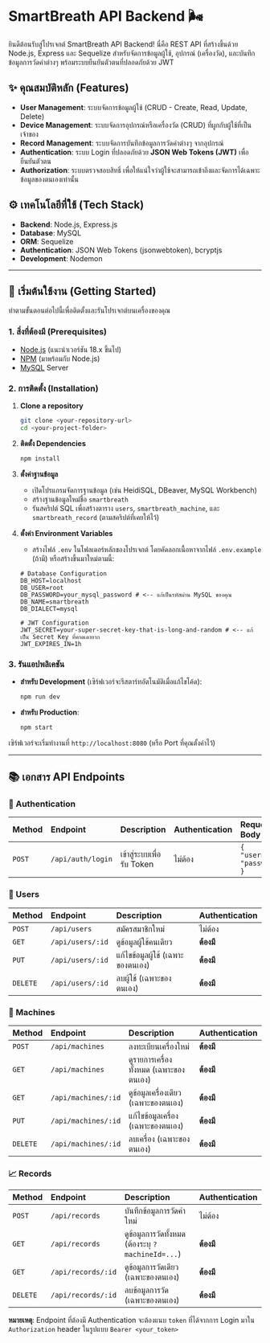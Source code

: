 
# SmartBreath API Backend 🌬️

ยินดีต้อนรับสู่โปรเจกต์ SmartBreath API Backend\! นี่คือ REST API ที่สร้างขึ้นด้วย Node.js, Express และ Sequelize สำหรับจัดการข้อมูลผู้ใช้, อุปกรณ์ (เครื่องวัด), และบันทึกข้อมูลการวัดค่าต่างๆ พร้อมระบบยืนยันตัวตนที่ปลอดภัยด้วย JWT

## ✨ คุณสมบัติหลัก (Features)

  * **User Management**: ระบบจัดการข้อมูลผู้ใช้ (CRUD - Create, Read, Update, Delete)
  * **Device Management**: ระบบจัดการอุปกรณ์หรือเครื่องวัด (CRUD) ที่ผูกกับผู้ใช้ที่เป็นเจ้าของ
  * **Record Management**: ระบบจัดการบันทึกข้อมูลการวัดค่าต่างๆ จากอุปกรณ์
  * **Authentication**: ระบบ Login ที่ปลอดภัยด้วย **JSON Web Tokens (JWT)** เพื่อยืนยันตัวตน
  * **Authorization**: ระบบตรวจสอบสิทธิ์ เพื่อให้แน่ใจว่าผู้ใช้จะสามารถเข้าถึงและจัดการได้เฉพาะข้อมูลของตนเองเท่านั้น

## ⚙️ เทคโนโลยีที่ใช้ (Tech Stack)

  * **Backend**: Node.js, Express.js
  * **Database**: MySQL
  * **ORM**: Sequelize
  * **Authentication**: JSON Web Tokens (jsonwebtoken), bcryptjs
  * **Development**: Nodemon

-----

## 🚀 เริ่มต้นใช้งาน (Getting Started)

ทำตามขั้นตอนต่อไปนี้เพื่อติดตั้งและรันโปรเจกต์บนเครื่องของคุณ

### 1\. สิ่งที่ต้องมี (Prerequisites)

  * [Node.js](https://nodejs.org/) (แนะนำเวอร์ชัน 18.x ขึ้นไป)
  * [NPM](https://www.npmjs.com/) (มาพร้อมกับ Node.js)
  * [MySQL](https://www.mysql.com/) Server

### 2\. การติดตั้ง (Installation)

1.  **Clone a repository**

    ```bash
    git clone <your-repository-url>
    cd <your-project-folder>
    ```

2.  **ติดตั้ง Dependencies**

    ```bash
    npm install
    ```

3.  **ตั้งค่าฐานข้อมูล**

      * เปิดโปรแกรมจัดการฐานข้อมูล (เช่น HeidiSQL, DBeaver, MySQL Workbench)
      * สร้างฐานข้อมูลใหม่ชื่อ `smartbreath`
      * รันสคริปต์ SQL เพื่อสร้างตาราง `users`, `smartbreath_machine`, และ `smartbreath_record` (ตามสคริปต์ที่เคยให้ไว้)

4.  **ตั้งค่า Environment Variables**

      * สร้างไฟล์ `.env` ในโฟลเดอร์หลักของโปรเจกต์ โดยคัดลอกเนื้อหาจากไฟล์ `.env.example` (ถ้ามี) หรือสร้างขึ้นมาใหม่ตามนี้:

    <!-- end list -->

    ```env
    # Database Configuration
    DB_HOST=localhost
    DB_USER=root
    DB_PASSWORD=your_mysql_password # <-- แก้เป็นรหัสผ่าน MySQL ของคุณ
    DB_NAME=smartbreath
    DB_DIALECT=mysql

    # JWT Configuration
    JWT_SECRET=your-super-secret-key-that-is-long-and-random # <-- แก้เป็น Secret Key ที่คาดเดายาก
    JWT_EXPIRES_IN=1h
    ```

### 3\. รันแอปพลิเคชัน

  * **สำหรับ Development** (เซิร์ฟเวอร์จะรีสตาร์ทอัตโนมัติเมื่อแก้ไขโค้ด):
    ```bash
    npm run dev
    ```
  * **สำหรับ Production**:
    ```bash
    npm start
    ```

เซิร์ฟเวอร์จะเริ่มทำงานที่ `http://localhost:8080` (หรือ Port ที่คุณตั้งค่าไว้)

-----

## 📚 เอกสาร API Endpoints

### 🔑 Authentication

| Method | Endpoint             | Description              | Authentication | Request Body                 |
| :----- | :------------------- | :----------------------- | :------------- | :--------------------------- |
| `POST` | `/api/auth/login`    | เข้าสู่ระบบเพื่อรับ Token | ไม่ต้อง         | `{ "username", "password" }` |

### 👤 Users

| Method | Endpoint             | Description                       | Authentication |
| :----- | :------------------- | :-------------------------------- | :------------- |
| `POST` | `/api/users`         | สมัครสมาชิกใหม่                    | ไม่ต้อง         |
| `GET`  | `/api/users/:id`     | ดูข้อมูลผู้ใช้คนเดียว               | **ต้องมี** |
| `PUT`  | `/api/users/:id`     | แก้ไขข้อมูลผู้ใช้ (เฉพาะของตนเอง)    | **ต้องมี** |
| `DELETE`| `/api/users/:id`     | ลบผู้ใช้ (เฉพาะของตนเอง)           | **ต้องมี** |

### 📠 Machines

| Method | Endpoint             | Description                         | Authentication |
| :----- | :------------------- | :---------------------------------- | :------------- |
| `POST` | `/api/machines`      | ลงทะเบียนเครื่องใหม่                  | **ต้องมี** |
| `GET`  | `/api/machines`      | ดูรายการเครื่องทั้งหมด (เฉพาะของตนเอง) | **ต้องมี** |
| `GET`  | `/api/machines/:id`  | ดูข้อมูลเครื่องเดียว (เฉพาะของตนเอง)   | **ต้องมี** |
| `PUT`  | `/api/machines/:id`  | แก้ไขข้อมูลเครื่อง (เฉพาะของตนเอง)     | **ต้องมี** |
| `DELETE`| `/api/machines/:id`  | ลบเครื่อง (เฉพาะของตนเอง)            | **ต้องมี** |

### 📈 Records

| Method | Endpoint             | Description                                          | Authentication |
| :----- | :------------------- | :--------------------------------------------------- | :------------- |
| `POST` | `/api/records`       | บันทึกข้อมูลการวัดค่าใหม่                               | ไม่ต้อง   |
| `GET`  | `/api/records`       | ดูข้อมูลการวัดทั้งหมด (ต้องระบุ `?machineId=...`)    | **ต้องมี** |
| `GET`  | `/api/records/:id`   | ดูข้อมูลการวัดเดียว (เฉพาะของตนเอง)                      | **ต้องมี** |
| `DELETE`| `/api/records/:id`   | ลบข้อมูลการวัด (เฉพาะของตนเอง)                        | **ต้องมี** |

**หมายเหตุ**: Endpoint ที่ต้องมี Authentication จะต้องแนบ `token` ที่ได้จากการ Login มาใน `Authorization` header ในรูปแบบ `Bearer <your_token>`